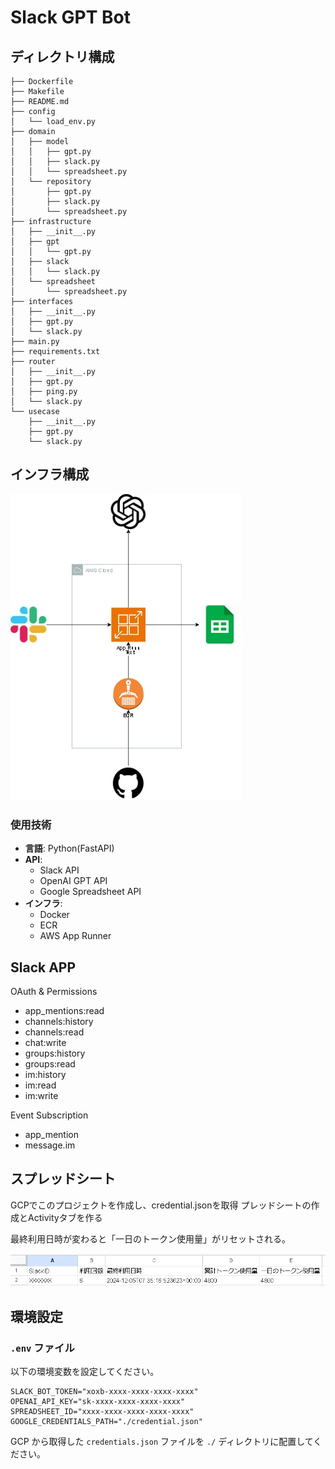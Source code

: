 # Slack GPT Bot

## ディレクトリ構成

```
├── Dockerfile
├── Makefile
├── README.md
├── config
│   └── load_env.py
├── domain
│   ├── model
│   │   ├── gpt.py
│   │   ├── slack.py
│   │   └── spreadsheet.py
│   └── repository
│       ├── gpt.py
│       ├── slack.py
│       └── spreadsheet.py
├── infrastructure
│   ├── __init__.py
│   ├── gpt
│   │   └── gpt.py
│   ├── slack
│   │   └── slack.py
│   └── spreadsheet
│       └── spreadsheet.py
├── interfaces
│   ├── __init__.py
│   ├── gpt.py
│   └── slack.py
├── main.py
├── requirements.txt
├── router
│   ├── __init__.py
│   ├── gpt.py
│   ├── ping.py
│   └── slack.py
└── usecase
    ├── __init__.py
    ├── gpt.py
    └── slack.py
```

## インフラ構成

![インフラ構成](./images/001.jpg)

### 使用技術

- **言語**: Python(FastAPI)
- **API**:
  - Slack API
  - OpenAI GPT API
  - Google Spreadsheet API
- **インフラ**:
  - Docker
  - ECR
  - AWS App Runner
 

## Slack APP
OAuth & Permissions
- app_mentions:read
- channels:history
- channels:read
- chat:write
- groups:history
- groups:read
- im:history
- im:read
- im:write

Event Subscription
- app_mention
- message.im

## スプレッドシート
GCPでこのプロジェクトを作成し、credential.jsonを取得
プレッドシートの作成とActivityタブを作る

最終利用日時が変わると「一日のトークン使用量」がリセットされる。

![スプレッドシート](./images/002.jpg)

## 環境設定

### `.env` ファイル

以下の環境変数を設定してください。

```plaintext
SLACK_BOT_TOKEN="xoxb-xxxx-xxxx-xxxx-xxxx"
OPENAI_API_KEY="sk-xxxx-xxxx-xxxx-xxxx"
SPREADSHEET_ID="xxxx-xxxx-xxxx-xxxx-xxxx"
GOOGLE_CREDENTIALS_PATH="./credential.json"
```

GCP から取得した `credentials.json` ファイルを `./` ディレクトリに配置してください。
